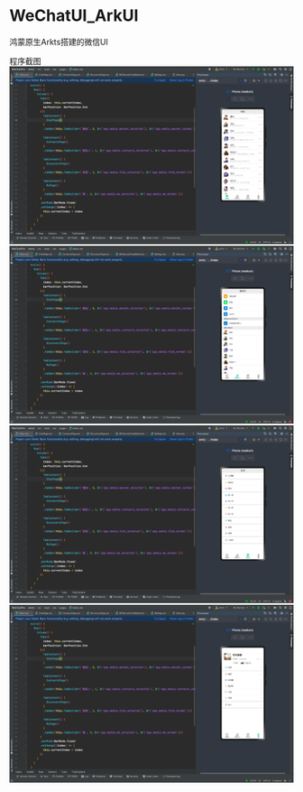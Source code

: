 # WeChatUI_ArkUI
鸿蒙原生Arkts搭建的微信UI


程序截图
![](screenshots/chat.png)
![](screenshots/contacts.png)
![](screenshots/discovery.png)
![](screenshots/mine.png)